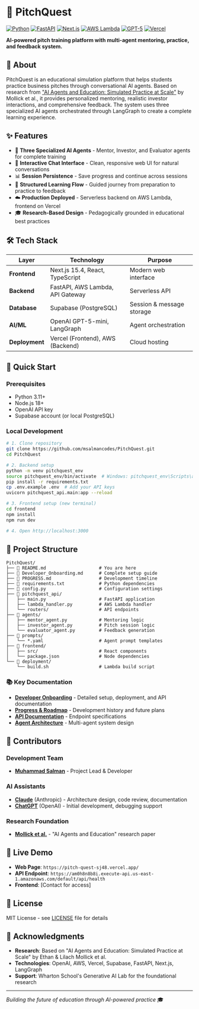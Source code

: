 # 🚀 PitchQuest

[![Python](https://img.shields.io/badge/Python-3.11-blue.svg)](https://www.python.org/)
[![FastAPI](https://img.shields.io/badge/FastAPI-0.104-green.svg)](https://fastapi.tiangolo.com/)
[![Next.js](https://img.shields.io/badge/Next.js-15.4-black.svg)](https://nextjs.org/)
[![AWS Lambda](https://img.shields.io/badge/AWS-Lambda-orange.svg)](https://aws.amazon.com/lambda/)
[![GPT-5](https://img.shields.io/badge/OpenAI-GPT--5--mini-purple.svg)](https://openai.com/)
[![Vercel](https://img.shields.io/badge/Vercel-Deployed-black.svg)](https://vercel.com/)

**AI-powered pitch training platform with multi-agent mentoring, practice, and feedback system.**

## 📖 About

PitchQuest is an educational simulation platform that helps students practice business pitches through conversational AI agents. Based on research from ["AI Agents and Education: Simulated Practice at Scale"](https://papers.ssrn.com/sol3/papers.cfm?abstract_id=4802463) by Mollick et al., it provides personalized mentoring, realistic investor interactions, and comprehensive feedback. The system uses three specialized AI agents orchestrated through LangGraph to create a complete learning experience.

## ✨ Features

- 🤖 **Three Specialized AI Agents** - Mentor, Investor, and Evaluator agents for complete training
- 💬 **Interactive Chat Interface** - Clean, responsive web UI for natural conversations  
- 📊 **Session Persistence** - Save progress and continue across sessions
- 🔄 **Structured Learning Flow** - Guided journey from preparation to practice to feedback
- ☁️ **Production Deployed** - Serverless backend on AWS Lambda, frontend on Vercel
- 🎓 **Research-Based Design** - Pedagogically grounded in educational best practices

## 🛠️ Tech Stack

| Layer | Technology | Purpose |
|-------|------------|---------|
| **Frontend** | Next.js 15.4, React, TypeScript | Modern web interface |
| **Backend** | FastAPI, AWS Lambda, API Gateway | Serverless API |
| **Database** | Supabase (PostgreSQL) | Session & message storage |
| **AI/ML** | OpenAI GPT-5-mini, LangGraph | Agent orchestration |
| **Deployment** | Vercel (Frontend), AWS (Backend) | Cloud hosting |

## 🚀 Quick Start

### Prerequisites
- Python 3.11+
- Node.js 18+
- OpenAI API key
- Supabase account (or local PostgreSQL)

### Local Development

```bash
# 1. Clone repository
git clone https://github.com/msalmancodes/PitchQuest.git
cd PitchQuest

# 2. Backend setup
python -m venv pitchquest_env
source pitchquest_env/bin/activate  # Windows: pitchquest_env\Scripts\activate
pip install -r requirements.txt
cp .env.example .env  # Add your API keys
uvicorn pitchquest_api.main:app --reload

# 3. Frontend setup (new terminal)
cd frontend
npm install
npm run dev

# 4. Open http://localhost:3000
```

## 📁 Project Structure

```
PitchQuest/
├── 📄 README.md                    # You are here
├── 📄 Developer_Onboarding.md      # Complete setup guide
├── 📄 PROGRESS.md                  # Development timeline
├── 📄 requirements.txt             # Python dependencies
├── 📄 config.py                    # Configuration settings
├── 📂 pitchquest_api/             
│   ├── main.py                    # FastAPI application
│   ├── lambda_handler.py          # AWS Lambda handler
│   └── routers/                   # API endpoints
├── 📂 agents/                     
│   ├── mentor_agent.py            # Mentoring logic
│   ├── investor_agent.py          # Pitch session logic
│   └── evaluator_agent.py         # Feedback generation
├── 📂 prompts/                    
│   └── *.yaml                     # Agent prompt templates
├── 📂 frontend/                   
│   ├── src/                       # React components
│   └── package.json               # Node dependencies
└── 📂 deployment/                 
    └── build.sh                   # Lambda build script
```

### 📚 Key Documentation

- **[Developer Onboarding](./Developer_Onboarding.md)** - Detailed setup, deployment, and API documentation
- **[Progress & Roadmap](./PROGRESS.md)** - Development history and future plans
- **[API Documentation](./pitchquest_api)** - Endpoint specifications
- **[Agent Architecture](./agents/README.md)** - Multi-agent system design

## 🤝 Contributors

### Development Team
- **[Muhammad Salman](https://github.com/msalmancodes)** - Project Lead & Developer

### AI Assistants
- **[Claude](https://claude.ai)** (Anthropic) - Architecture design, code review, documentation
- **[ChatGPT](https://chat.openai.com)** (OpenAI) - Initial development, debugging support

### Research Foundation
- **[Mollick et al.](https://papers.ssrn.com/sol3/papers.cfm?abstract_id=4802463)** - "AI Agents and Education" research paper

## 🔗 Live Demo
- **Web Page**: `https://pitch-quest-sj48.vercel.app/`
- **API Endpoint**: `https://am0h8n8b8i.execute-api.us-east-1.amazonaws.com/default/api/health`
- **Frontend**: [Contact for access]

## 📝 License

MIT License - see [LICENSE](./LICENSE) file for details

## 🙏 Acknowledgments

- **Research**: Based on "AI Agents and Education: Simulated Practice at Scale" by Ethan & Lilach Mollick et al.
- **Technologies**: OpenAI, AWS, Vercel, Supabase, FastAPI, Next.js, LangGraph
- **Support**: Wharton School's Generative AI Lab for the foundational research

---

*Building the future of education through AI-powered practice* 🎓